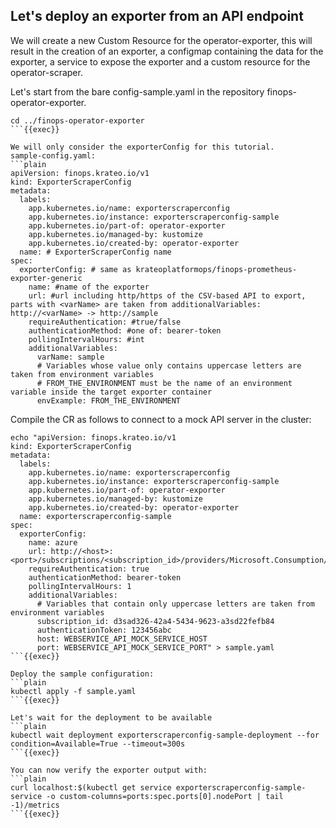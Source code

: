## Let's deploy an exporter from an API endpoint
We will create a new Custom Resource for the operator-exporter, this will result in the creation of an exporter, a configmap containing the data for the exporter, a service to expose the exporter and a custom resource for the operator-scraper.

Let's start from the bare config-sample.yaml in the repository finops-operator-exporter.
```plain
cd ../finops-operator-exporter
```{{exec}}

We will only consider the exporterConfig for this tutorial.
sample-config.yaml:
```plain
apiVersion: finops.krateo.io/v1
kind: ExporterScraperConfig
metadata:
  labels:
    app.kubernetes.io/name: exporterscraperconfig
    app.kubernetes.io/instance: exporterscraperconfig-sample
    app.kubernetes.io/part-of: operator-exporter
    app.kubernetes.io/managed-by: kustomize
    app.kubernetes.io/created-by: operator-exporter
  name: # ExporterScraperConfig name
spec:
  exporterConfig: # same as krateoplatformops/finops-prometheus-exporter-generic
    name: #name of the exporter
    url: #url including http/https of the CSV-based API to export, parts with <varName> are taken from additionalVariables: http://<varName> -> http://sample 
    requireAuthentication: #true/false
    authenticationMethod: #one of: bearer-token
    pollingIntervalHours: #int
    additionalVariables:
      varName: sample
      # Variables whose value only contains uppercase letters are taken from environment variables
      # FROM_THE_ENVIRONMENT must be the name of an environment variable inside the target exporter container
      envExample: FROM_THE_ENVIRONMENT
```

Compile the CR as follows to connect to a mock API server in the cluster:
```plain
echo "apiVersion: finops.krateo.io/v1
kind: ExporterScraperConfig
metadata:
  labels:
    app.kubernetes.io/name: exporterscraperconfig
    app.kubernetes.io/instance: exporterscraperconfig-sample
    app.kubernetes.io/part-of: operator-exporter
    app.kubernetes.io/managed-by: kustomize
    app.kubernetes.io/created-by: operator-exporter
  name: exporterscraperconfig-sample
spec:
  exporterConfig:
    name: azure
    url: http://<host>:<port>/subscriptions/<subscription_id>/providers/Microsoft.Consumption/usageDetails
    requireAuthentication: true
    authenticationMethod: bearer-token
    pollingIntervalHours: 1
    additionalVariables:
      # Variables that contain only uppercase letters are taken from environment variables
      subscription_id: d3sad326-42a4-5434-9623-a3sd22fefb84
      authenticationToken: 123456abc
      host: WEBSERVICE_API_MOCK_SERVICE_HOST
      port: WEBSERVICE_API_MOCK_SERVICE_PORT" > sample.yaml
```{{exec}}

Deploy the sample configuration:
```plain
kubectl apply -f sample.yaml
```{{exec}}

Let's wait for the deployment to be available
```plain
kubectl wait deployment exporterscraperconfig-sample-deployment --for condition=Available=True --timeout=300s
```{{exec}}

You can now verify the exporter output with:
```plain
curl localhost:$(kubectl get service exporterscraperconfig-sample-service -o custom-columns=ports:spec.ports[0].nodePort | tail -1)/metrics 
```{{exec}}

